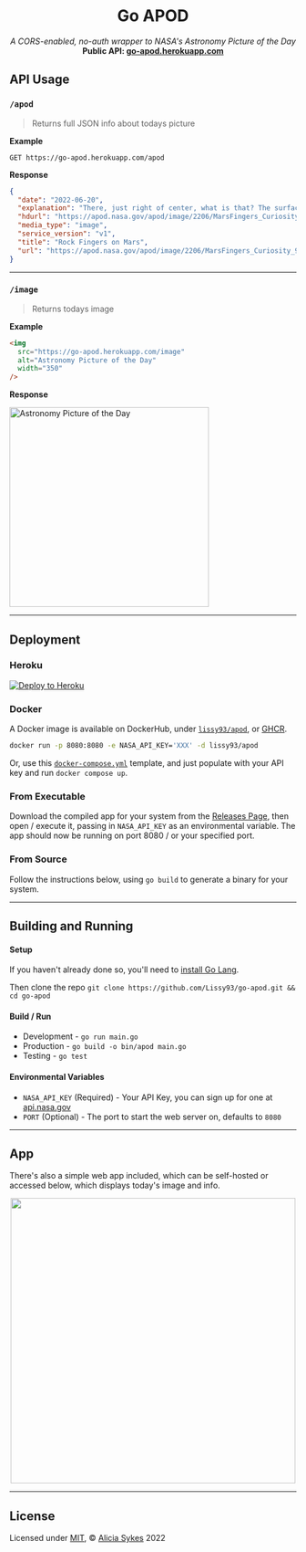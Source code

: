 

<h1 align="center">Go APOD</h1>

<p align="center">
  <i>A CORS-enabled, no-auth wrapper to NASA's Astronomy Picture of the Day </i><br>
  <b>Public API: <a href="https://go-apod.herokuapp.com/">go-apod.herokuapp.com</a></b>
</p>


## API Usage


### `/apod`

> Returns full JSON info about todays picture

**Example**

```
GET https://go-apod.herokuapp.com/apod
```

**Response**

```json
{
  "date": "2022-06-20",
  "explanation": "There, just right of center, what is that? The surface of Mars keeps revealing new surprises with the recent discovery of finger-like rock spires. The small nearly-vertical rock outcrops were imaged last month by the robotic Curiosity rover on Mars. Although similar in size and shape to small snakes, the leading explanation for their origin is as conglomerations of small minerals left by water flowing through rock crevices. After these relatively dense minerals filled the crevices, they were left behind when the surrounding rock eroded away.  Famous rock outcrops on Earth with a similar origin are called hoodoos. NASA's Curiosity Rover continues to search for new signs of ancient water in Gale Crater on Mars, while also providing a geologic background important for future human exploration.   Explore Your Universe: Random APOD Generator",
  "hdurl": "https://apod.nasa.gov/apod/image/2206/MarsFingers_Curiosity_1338.jpg",
  "media_type": "image",
  "service_version": "v1",
  "title": "Rock Fingers on Mars",
  "url": "https://apod.nasa.gov/apod/image/2206/MarsFingers_Curiosity_960.jpg"
}
```

---

### `/image`

> Returns todays image

**Example**

```html
<img
  src="https://go-apod.herokuapp.com/image"
  alt="Astronomy Picture of the Day"
  width="350"
/>
```

**Response**

<img src="https://go-apod.herokuapp.com/image" alt="Astronomy Picture of the Day" width="350" />

---

## Deployment

### Heroku

[![Deploy to Heroku](https://www.herokucdn.com/deploy/button.svg)](https://heroku.com/deploy?template=https://github.com/Lissy93/go-apod)

### Docker

A Docker image is available on DockerHub, under [`lissy93/apod`](https://hub.docker.com/r/lissy93/apod), or [GHCR](https://github.com/Lissy93/go-apod/pkgs/container/go-apod).

```bash
docker run -p 8080:8080 -e NASA_API_KEY='XXX' -d lissy93/apod
```

Or, use this [`docker-compose.yml`](https://github.com/Lissy93/go-apod/blob/master/docker-compose.yml) template, and just populate with your API key and run `docker compose up`.

### From Executable

Download the compiled app for your system from the [Releases Page](https://github.com/Lissy93/go-apod/releases), then open / execute it, passing in `NASA_API_KEY` as an environmental variable. The app should now be running on port 8080 / or your specified port.

### From Source

Follow the instructions below, using `go build` to generate a binary for your system.

---


## Building and Running

#### Setup
If you haven't already done so, you'll need to [install Go Lang](https://go.dev/doc/install).

Then clone the repo `git clone https://github.com/Lissy93/go-apod.git && cd go-apod`


#### Build / Run
- Development - `go run main.go`
- Production - `go build -o bin/apod main.go`
- Testing - `go test`

#### Environmental Variables

- `NASA_API_KEY` (Required) - Your API Key, you can sign up for one at [api.nasa.gov](https://api.nasa.gov/)
- `PORT` (Optional) - The port to start the web server on, defaults to `8080`

---

## App

There's also a simple web app included, which can be self-hosted or accessed below, which displays today's image and info.

<p align="center">
  <a href="https://apod.as93.net">
    <img width="500" src="https://api.apiflash.com/v1/urltoimage?access_key=64850d88f6c645b3a144a493e725f769&url=https%3A%2F%2Fgo-apod.herokuapp.com%2F&format=webp&width=770&height=770&ttl=86400&response_type=image&wait_until=page_loaded&css=.link-wrapper%7Bdisplay%3Anone%3B%7D" />
  </a>
</p>

---

## License

Licensed under [MIT](https://github.com/Lissy93/go-apod/blob/master/LICENSE), © [Alicia Sykes](https://aliciasykes.com) 2022
